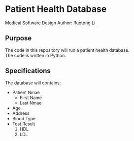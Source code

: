 # Patient Health Database
Medical Software Design
Author: Ruotong Li

## Purpose
The code in this repository will run a patient health database.  
The code is written in Python.

## Specifications
The database will contains:  
* Patient Nmae  
  + First Name  
  + Last Nmae  
* Age  
* Address
* Blood Type  
* Test Result  
  1. HDL  
  2. LDL  
